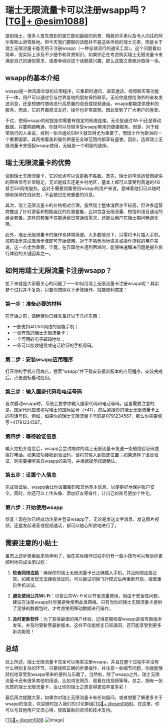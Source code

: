 # 瑞士无限流量卡可以注册wsapp吗？[[TG💪+ @esim1088](https://t.me/s/esim1088)]

提到瑞士，很多人首先想到的是它那如画般的风景、精致的手表以及令人向往的阿尔卑斯山滑雪胜地。但今天我们要聊的话题并不是这些传统的瑞士元素，而是关于瑞士无限流量卡能否用于注册wsapp（一种全球流行的通讯工具）。这个问题看似简单，但实际上涉及不少细节和背景知识。如果你正在考虑购买瑞士无限流量卡来满足自己的通信需求，或者单纯对这个话题感兴趣，那么这篇文章绝对值得一读。

## wsapp的基本介绍

wsapp是一款风靡全球的应用程序，它集即时通讯、语音通话、视频聊天等功能于一体，用户可以通过它与世界各地的朋友保持联系。无论你是想给海外的亲友发送消息，还是想随时随地进行高质量的语音或视频通话，wsapp都能提供便利的服务。而且，它的界面简洁友好，操作也非常直观，因此受到了广大用户的喜爱。

不过，使用wsapp的前提是你需要有稳定的网络连接。无论是通过Wi-Fi还是移动数据，只要网络畅通，你就可以尽情享受wsapp带来的便捷服务。但是，对于经常旅行的人来说，找到一张合适的SIM卡就显得尤为重要了。而瑞士作为欧洲的一个重要国家，其网络覆盖和服务质量在全球范围内都享有盛誉。因此，选择瑞士无限流量卡来搭配wsapp使用，无疑是一个明智的选择。

## 瑞士无限流量卡的优势

说到瑞士无限流量卡，它的优点可以说是数不胜数。首先，瑞士的电信运营商提供的网络信号非常稳定，无论是城市还是乡村地区，基本上都可以享受到高速的4G甚至5G网络服务。这对于需要频繁使用wsapp的用户来说，意味着他们可以随时随地保持在线状态，不会错过任何重要的消息。

其次，瑞士无限流量卡的价格相对合理。虽然瑞士整体消费水平较高，但许多运营商推出了针对游客和短期居民的优惠套餐，比如包含无限流量、短信和语音通话的组合套餐。这样的套餐不仅能满足日常通信需求，还能让用户在瑞士期间畅游无阻。

此外，瑞士无限流量卡的操作也非常简便。大多数情况下，只需将卡片插入手机，按照指示完成激活步骤即可开始使用。对于不熟悉当地语言或操作流程的用户来说，这一点尤为重要。毕竟，在异国他乡遇到困难时，能够快速解决问题是提升旅行体验的关键因素之一。

## 如何用瑞士无限流量卡注册wsapp？

接下来就是大家最关心的问题了——如何用瑞士无限流量卡注册wsapp呢？其实整个过程并不复杂，只要你按照以下步骤操作，就能顺利搞定：

### 第一步：准备必要的材料
在开始之前，请确保你已经准备好以下几样东西：
- 一部支持4G/5G网络的智能手机；
- 一张有效的瑞士无限流量卡；
- 一个可用的电子邮箱地址；
- 一条可以接收短信或电话验证的手机号码。

### 第二步：安装wsapp应用程序
打开你的手机应用商店，搜索“wsapp”并下载安装最新版本的应用程序。安装完成后，点击图标启动应用。

### 第三步：输入国家代码和电话号码
首次启动wsapp时，系统会要求你输入国家代码和电话号码。这里需要注意的是，国家代码应该填写瑞士的国际区号（+41），然后紧跟你的瑞士无限流量卡上的电话号码。例如，如果你的瑞士无限流量卡号码是0791234567，那么你需要填写+41791234567。

### 第四步：等待验证信息
输入完相关信息后，wsapp会尝试向你的瑞士无限流量卡发送一条短信验证码或拨打电话。如果成功接收到验证码，请将其输入到指定位置；如果选择了语音验证，则需要接听来自wsapp的来电，并根据提示按键确认。

### 第五步：设置个人信息
完成验证后，wsapp会让你设置密码和其他基本信息，以便更好地保护账户安全。同时，你还可以上传头像、添加好友等操作，让自己的账号更加个性化。

### 第六步：开始使用wsapp
恭喜！现在你已经成功注册并登录wsapp了。无论是发送文字消息、发送图片视频，还是发起语音或视频通话，都可以随心所欲地进行了。

## 需要注意的小贴士

虽然上述步骤看起来简单明了，但在实际操作过程中仍有一些小技巧可以帮助你更顺利地完成注册过程：

1. **检查网络连接**：确保你的瑞士无限流量卡已正确插入手机，并且网络连接正常。如果发现无法接收验证码，可以尝试切换飞行模式后再重新开启，或者重启手机试试。
   
2. **避免使用公共Wi-Fi**：尽管公共Wi-Fi可以节省流量费用，但由于安全性问题，建议在注册wsapp时尽量避免使用此类网络。只有当你的瑞士无限流量卡提供了足够的数据包时，才考虑使用移动数据进行操作。

3. **及时更新软件**：为了获得最佳的用户体验，记得定期检查wsapp是否有新版本发布，并及时更新至最新版本。这样不仅能修复已知漏洞，还可能享受到更多新功能哦！

## 总结

综上所述，瑞士无限流量卡完全可以用来注册wsapp，并且在整个过程中并没有什么特别复杂的环节。只要按照正确的步骤操作，并注意一些细节问题，你就能够轻松地享受到wsapp带来的便利与乐趣了。当然啦，除了wsapp之外，瑞士无限流量卡还有很多其他的用途，比如浏览网页、观看在线视频等等。总之，拥有一张优质的瑞士无限流量卡，会让你的瑞士之旅变得更加丰富多彩！

最后再次提醒大家，如果你对瑞士无限流量卡有任何疑问，或者想要了解更多关于wsapp的信息，欢迎随时加入我们的讨论群组[[TG💪+ @esim1088](https://t.me/s/esim1088)]。在这里，你可以与其他用户交流心得，获取最新的资讯和技术支持。

[[TG💪+ @esim1088](https://t.me/s/esim1088) ![Image](https://i.postimg.cc/4NQfJmqS/Snipaste-2025-05-13-00-14-12.png)]